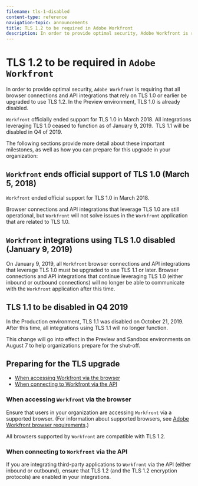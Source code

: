```yaml
---
filename: tls-1-disabled
content-type: reference
navigation-topic: announcements
title: TLS 1.2 to be required in Adobe Workfront
description: In order to provide optimal security, Adobe Workfront is requiring that all browser connections and API integrations that rely on TLS 1.0 or earlier be upgraded to use TLS 1.2. In the Preview environment, TLS 1.0 is already disabled.
---
```


# TLS 1.2 to be required in `Adobe Workfront`

In order to provide optimal security, `Adobe Workfront` is&nbsp;requiring that all browser connections and API integrations that rely on TLS 1.0 or earlier be upgraded to use TLS 1.2.&nbsp;In the Preview environment, TLS 1.0 is already disabled.

`Workfront` officially ended support for TLS 1.0 in March&nbsp;2018. All integrations leveraging TLS 1.0 ceased to function as of January 9, 2019.&nbsp; TLS 1.1 will be disabled in Q4 of 2019.

The following sections provide more detail about these important milestones, as well as how you can prepare for this upgrade in your organization:

## `Workfront` ends official support of TLS 1.0 (March 5, 2018)

`Workfront` ended official support for TLS 1.0 in March 2018.

Browser connections and API integrations that leverage TLS 1.0 are still operational, but `Workfront` will not solve issues in the `Workfront` application that are related to TLS 1.0.

## `Workfront` integrations using TLS 1.0 disabled (January 9, 2019)

On January 9, 2019, all `Workfront` browser connections and API integrations that leverage TLS 1.0 must be upgraded to use TLS 1.1 or later. Browser connections and API integrations that continue leveraging TLS 1.0 (either inbound or outbound connections) will no longer be able to communicate with the `Workfront` application after this time.&nbsp;

## TLS 1.1 to be disabled in Q4 2019

In the Production environment, TLS 1.1 was disabled on October 21, 2019. After this time, all integrations using TLS 1.1 will no longer function.

This change will go into effect in the Preview and Sandbox environments on August 7 to help organizations prepare for the shut-off.

## Preparing for the TLS upgrade

* [When accessing Workfront via the browser](#when-accessing-workfront-via-the-browser) 
* [When connecting to Workfront via the API](#when-connecting-to-workfront-via-the-api)

### When accessing `Workfront` via the browser

Ensure that users in your organization are accessing `Workfront` via a supported browser.&nbsp;(For information about supported browsers, see [Adobe Workfront browser requirements](../../workfront-basics/workfront-browser-requirements.md).)

All browsers supported by `Workfront` are compatible&nbsp;with TLS 1.2.

### When connecting to `Workfront` via the API

If you are integrating third-party applications to `Workfront` via the API (either inbound or outbound), ensure that TLS 1.2 (and the TLS 1.2 encryption protocols) are enabled in your integrations.
